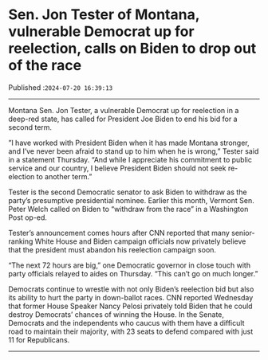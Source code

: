 # Sen. Jon Tester of Montana, vulnerable Democrat up for reelection, calls on Biden to drop out of the race

Published :`2024-07-20 16:39:13`

---

Montana Sen. Jon Tester, a vulnerable Democrat up for reelection in a deep-red state, has called for President Joe Biden to end his bid for a second term.

”I have worked with President Biden when it has made Montana stronger, and I’ve never been afraid to stand up to him when he is wrong,” Tester said in a statement Thursday. “And while I appreciate his commitment to public service and our country, I believe President Biden should not seek re-election to another term.”

Tester is the second Democratic senator to ask Biden to withdraw as the party’s presumptive presidential nominee. Earlier this month, Vermont Sen. Peter Welch called on Biden to “withdraw from the race” in a Washington Post op-ed.

Tester’s announcement comes hours after CNN reported that many senior-ranking White House and Biden campaign officials now privately believe that the president must abandon his reelection campaign soon.

“The next 72 hours are big,” one Democratic governor in close touch with party officials relayed to aides on Thursday. “This can’t go on much longer.”

Democrats continue to wrestle with not only Biden’s reelection bid but also its ability to hurt the party in down-ballot races. CNN reported Wednesday that former House Speaker Nancy Pelosi privately told Biden that he could destroy Democrats’ chances of winning the House. In the Senate, Democrats and the independents who caucus with them have a difficult road to maintain their majority, with 23 seats to defend compared with just 11 for Republicans.

---


